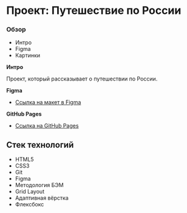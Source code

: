 # Проект: Путешествие по России

### Обзор
* Интро
* Figma
* Картинки

**Интро**

Проект, который рассказывает о путешествии по России.

**Figma**

* [Ссылка на макет в Figma](https://www.figma.com/file/5S2WSbEFL6awjVWJ0NWL8Q/Sprint-3_-Russia-_-desktop-mobile?node-id=28503%3A0)

**GitHub Pages**

* [Ссылка на GitHub Pages](https://ivanhoe159.github.io/russian-travel/index.html)

## Стек технологий
* HTML5
* CSS3
* Git
* Figma
* Методология БЭМ
* Grid Layout
* Адаптивная вёрстка
* Флексбокс
